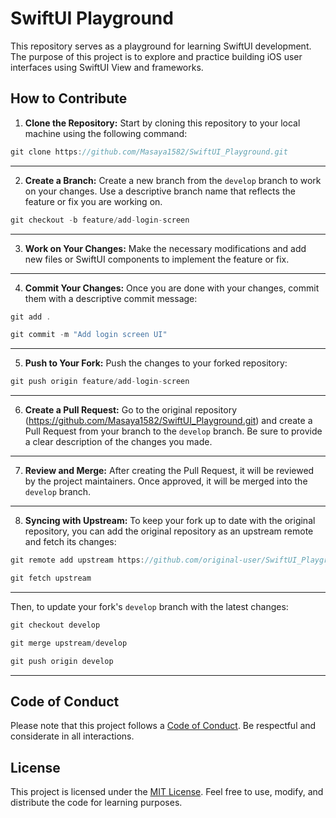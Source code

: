 # SwiftUI Playground

This repository serves as a playground for learning SwiftUI development. The purpose of this project is to explore and practice building iOS user interfaces using SwiftUI View and frameworks.

## How to Contribute

1. **Clone the Repository:** Start by cloning this repository to your local machine using the following command:

```swift
git clone https://github.com/Masaya1582/SwiftUI_Playground.git
```
***
2. **Create a Branch:** Create a new branch from the `develop` branch to work on your changes. Use a descriptive branch name that reflects the feature or fix you are working on.

```swift
git checkout -b feature/add-login-screen
```

***
3. **Work on Your Changes:** Make the necessary modifications and add new files or SwiftUI components to implement the feature or fix.

***
4. **Commit Your Changes:** Once you are done with your changes, commit them with a descriptive commit message:

```swift
git add .
```

```swift
git commit -m "Add login screen UI"
```

***
5. **Push to Your Fork:** Push the changes to your forked repository:

```swift
git push origin feature/add-login-screen
```

***
6. **Create a Pull Request:** Go to the original repository (https://github.com/Masaya1582/SwiftUI_Playground.git) and create a Pull Request from your branch to the `develop` branch. Be sure to provide a clear description of the changes you made.
***
7. **Review and Merge:** After creating the Pull Request, it will be reviewed by the project maintainers. Once approved, it will be merged into the `develop` branch.
***
8. **Syncing with Upstream:** To keep your fork up to date with the original repository, you can add the original repository as an upstream remote and fetch its changes:

```swift
git remote add upstream https://github.com/original-user/SwiftUI_Playground.git
```

```swift
git fetch upstream
```

***
Then, to update your fork's `develop` branch with the latest changes:

```swift
git checkout develop
```

```swift
git merge upstream/develop
```

```swift
git push origin develop
```

***
## Code of Conduct

Please note that this project follows a [Code of Conduct](CODE_OF_CONDUCT.md). Be respectful and considerate in all interactions.

## License

This project is licensed under the [MIT License](LICENSE). Feel free to use, modify, and distribute the code for learning purposes.
